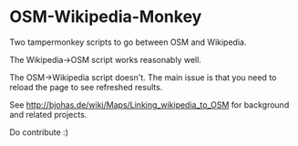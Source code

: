# OSM-Wikipedia-Monkey

Two tampermonkey scripts to go between OSM and Wikipedia.

The Wikipedia->OSM script works reasonably well.

The OSM->Wikipedia script doesn't. The main issue is that you need to reload the page to see refreshed results.

See http://bjohas.de/wiki/Maps/Linking_wikipedia_to_OSM for background and related projects.

Do contribute :)


